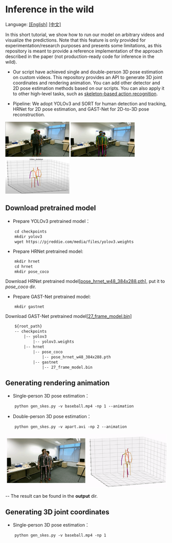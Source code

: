 # Inference in the wild 
Language: [[English]](INFERENCE_EN.md) [[中文]](INFERENCE_CH.md)

In this short tutorial, we show how to run our model on arbitrary videos and visualize the predictions. Note that this feature is only provided for experimentation/research purposes and presents some limitations, as this repository is meant to provide a reference implementation of the approach described in the paper (not production-ready code for inference in the wild).

- Our script have achieved single and double-person 3D pose estimation on custom videos. This repository provides an API to generate 3D joint coordinates and rendering animation. You can add other detector and 2D pose estimation methods based on our scripts. You can also apply it to other high-level tasks, such as [skeleton-based action recognition](https://github.com/fabro66/Online-Skeleton-based-Action-Recognition).

- Pipeline: We adopt YOLOv3 and SORT for human detection and tracking, HRNet for 2D pose
estimation, and GAST-Net for 2D-to-3D pose reconstruction.

<div align="center>
    <img src="./image/input.png" width="200" alt="Input">   <img src="./image/detection_tracking.png" width="200" alt="detection and tracking">   <img src="./image/pose_estimation.png" width="200" alt="2D pose estimation">   <img src="./image/reconstruction.png" width="200" alt="3D reconstruction">
</div>

## Download pretrained model
- Prepare YOLOv3 pretrained model：
``` cd root_path
    cd checkpoints
    mkdir yolov3
    wget https://pjreddie.com/media/files/yolov3.weights
```


- Prepare HRNet pretrained model:
``` cd checkpoints
    mkdir hrnet
    cd hrnet
    mkdir pose_coco
```
Download HRNet pretrained model[[pose_hrnet_w48_384x288.pth]](https://github.com/leoxiaobin/deep-high-resolution-net.pytorch), put it to *pose_coco* dir.


- Prepare GAST-Net pretrained model:
``` cd checkpoints
    mkdir gastnet
```
Download GAST-Net pretrained model[[27_frame_model.bin]](https://drive.google.com/file/d/1vh29QoxIfNT4Roqw1SuHDxxKex53xlOB/view?usp=sharing)

```
    ${root_path}
    -- checkpoints
        |-- yolov3
            |-- yolov3.weights
        |-- hrnet
            |-- pose_coco
                |-- pose_hrnet_w48_384x288.pth
            |-- gastnet
                |-- 27_frame_model.bin
```
## Generating rendering animation
- Single-person 3D pose estimation：
```
    python gen_skes.py -v baseball.mp4 -np 1 --animation
```

- Double-person 3D pose estimation：
```
    python gen_skes.py -v apart.avi -np 2 --animation
```

![baseball](./image/WalkApart.gif)

-- The result can be found in the **output** dir.

## Generating 3D joint coordinates
- Single-person 3D pose estimation：
```
    python gen_skes.py -v baseball.mp4 -np 1
```
